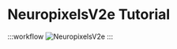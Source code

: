 # NeuropixelsV2e Tutorial

:::workflow 
![NeuropixelsV2e](../../workflows/examples/NeuropixelsV2e.bonsai)
:::
